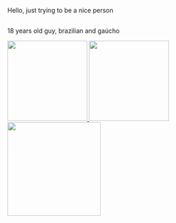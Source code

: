  Hello, just trying to be a nice person
 
 ##
 
 18 years old guy, brazilian and gaúcho

<a href="https://github.com/cauavorpagel">
    <img height="180em" src="https://github-readme-stats.vercel.app/api?username=cauavorpagel&show_icons=true&theme=midnight-purple&include_all_commits=true&count_private=true"/>
    <img height="180em" src="https://github-readme-stats.vercel.app/api/top-langs/?username=cauavorpagel&layout=compact&langs_count-16&theme=midnight-purple"/>
   <img height="210em" src="https://github-readme-streak-stats.herokuapp.com/?user=cauavorpagel&theme=highcontrast"/>
  </a>
